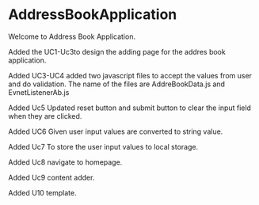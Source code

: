 # AddressBookApplication
Welcome to Address Book Application.

Added the UC1-Uc3to design the adding page for the addres book application.


Added UC3-UC4 added two javascript files to accept the values from user and do validation. The name of the files are AddreBookData.js and EvnetListenerAb.js


Added Uc5 Updated reset button and submit button to clear the input field when they are clicked.

Added UC6 Given user input values are converted to string value.

Added Uc7 To store the user input values to local storage.


Added Uc8 navigate to homepage.


Added Uc9 content adder.


Added U10 template.
